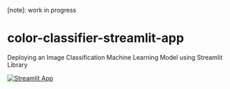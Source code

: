 [note]: work in progress


# color-classifier-streamlit-app
Deploying an Image Classification Machine Learning Model using Streamlit Library



[![Streamlit App](https://static.streamlit.io/badges/streamlit_badge_black_white.svg)](https://share.streamlit.io/aleksandar-anastasov/color-classifier-streamlit-app/main/file_uploader.py)

